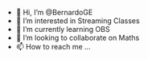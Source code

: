 - 👋 Hi, I’m @BernardoGE
- 👀 I’m interested in Streaming Classes
- 🌱 I’m currently learning OBS
- 💞️ I’m looking to collaborate on Maths
- 📫 How to reach me ...

<!---
BernardoGE/BernardoGE is a ✨ special ✨ repository because its `README.md` (this file) appears on your GitHub profile.
You can click the Preview link to take a look at your changes.
--->
